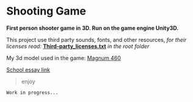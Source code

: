 # Shooting Game

__First person shooter game in 3D. Run on the game engine Unity3D.__

This project use third party sounds, fonts, and other resources, _for their licenses read:_ [**Third-party_licenses.txt**](https://github.com/TheGoodFella/ShootingGame/blob/master/Third-part_licenses.txt) _in the root folder_

My 3d model used in the game: [Magnum 460](https://github.com/TheGoodFella/ShootingGame/blob/master/Third-party_licenses.md)<br/>

[School essay link](http://tesine.marconirovereto.it/dettagli.html?2016.5BI.9)

>enjoy

```
Work in progress...
```
